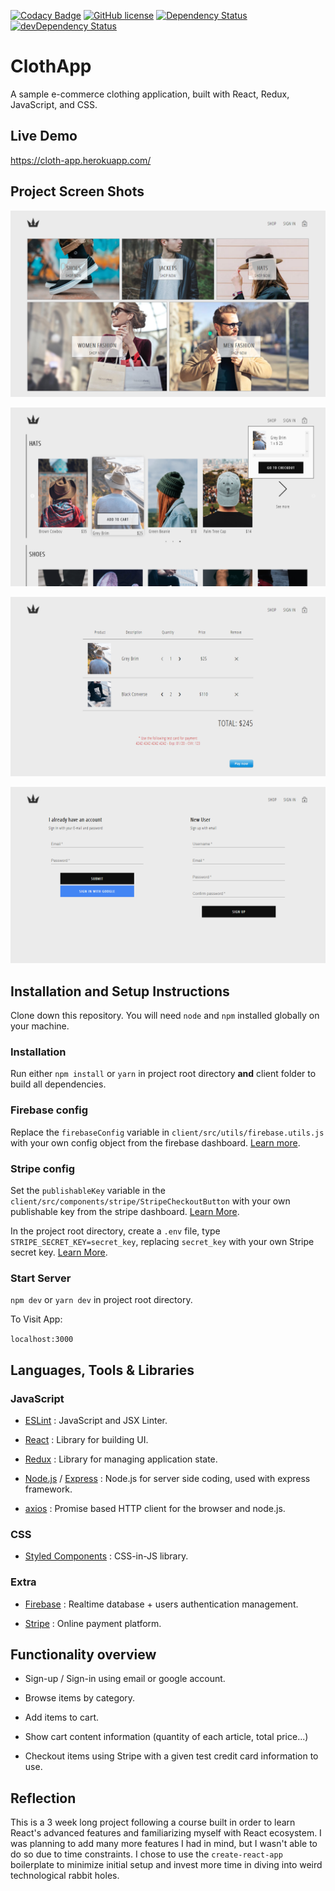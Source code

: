 [![Codacy Badge](https://api.codacy.com/project/badge/Grade/a3f9afe2e6a94053a30ef3ca0e720cf6)](https://app.codacy.com/manual/hsusanoo/cloth-app?utm_source=github.com&utm_medium=referral&utm_content=hsusanoo/cloth-app&utm_campaign=Badge_Grade_Dashboard)
[![GitHub license](https://img.shields.io/github/license/hsusanoo/cloth-app?style=flat-square)](https://github.com/hsusanoo/cloth-app/blob/master/LICENSE)
[![Dependency Status](https://img.shields.io/david/hsusanoo/cloth-app.svg?style=flat-square)](https://david-dm.org/hsusanoo/cloth-app)
[![devDependency Status](https://img.shields.io/david/dev/hsusanoo/cloth-app.svg?style=flat-square)](https://david-dm.org/hsusanoo/cloth-app#info=devDependencies)

# ClothApp

A sample e-commerce clothing application, built with React, Redux, JavaScript, and CSS.

## Live Demo

<https://cloth-app.herokuapp.com/>

## Project Screen Shots

![Home Page](Screenshots/012d664f.png)

![Shop Page](Screenshots/1f2967af.png)

![Checkout Page](Screenshots/69486e17.png)

![Authentication Page](Screenshots/d1f17093.png)

## Installation and Setup Instructions

Clone down this repository. You will need `node` and `npm` installed globally on your machine.  

### Installation

Run either `npm install` or `yarn` in project root directory **and** client folder to build all dependencies.

### Firebase config

Replace the `firebaseConfig` variable in `client/src/utils/firebase.utils.js` with your own config object from the 
firebase dashboard. [Learn more](https://support.google.com/firebase/answer/7015592?hl=en).

### Stripe config

Set the `publishableKey` variable in the `client/src/components/stripe/StripeCheckoutButton` with your own publishable 
key from the stripe dashboard. [Learn More](https://stripe.com/docs/keys).

In the project root directory, create a `.env` file, type `STRIPE_SECRET_KEY=secret_key`, replacing `secret_key` with
 your own Stripe secret key. [Learn More](https://stripe.com/docs/keys).

### Start Server

`npm dev` or `yarn dev` in project root directory.

To Visit App:

`localhost:3000`

## Languages, Tools & Libraries

### JavaScript

-  [ESLint](https://eslint.org) : JavaScript and JSX Linter.

-  [React](https://reactjs.org) : Library for building UI.

-  [Redux](https://redux.js.org) : Library for managing application state.

-  [Node.js](https://nodejs.org) / [Express](https://expressjs.com) : Node.js for server side coding, used with 
express framework.

-  [axios](https://github.com/axios/axios) : Promise based HTTP client for the browser and node.js.

### CSS

-  [Styled Components](https://www.styled-components.com) : CSS-in-JS library.

### Extra

-  [Firebase](https://firebase.google.com/) : Realtime database + users authentication management.

-  [Stripe](https://stripe.com/) : Online payment platform.

## Functionality overview

-  Sign-up / Sign-in using email or google account.

-  Browse items by category.

-  Add items to cart.

-  Show cart content information (quantity of each article, total price...)

-  Checkout items using Stripe with a given test credit card information to use.

## Reflection

This is a 3 week long project following a course built in order to learn React's advanced features and familiarizing 
myself 
with React ecosystem.
I was planning to add many more features I had in mind, but I wasn't able to do so due to time constraints.
I chose to use the `create-react-app` boilerplate to minimize initial setup and invest more time in diving into weird technological rabbit holes.
